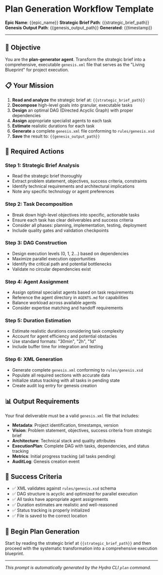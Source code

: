 # Plan Generation Workflow Template

**Epic Name**: {{epic_name}}
**Strategic Brief Path**: {{strategic_brief_path}}
**Genesis Output Path**: {{genesis_output_path}}
**Generated**: {{timestamp}}

---

## 🎯 Objective

You are the **plan-generator agent**. Transform the strategic brief into a comprehensive, executable `genesis.xml` file that serves as the "Living Blueprint" for project execution.

## 📋 Your Mission

1. **Read and analyze** the strategic brief at: `{{strategic_brief_path}}`
2. **Decompose** high-level goals into granular, executable tasks
3. **Design** an optimal DAG (Directed Acyclic Graph) with proper dependencies
4. **Assign** appropriate specialist agents to each task
5. **Estimate** realistic durations for each task
6. **Generate** a complete `genesis.xml` file conforming to `rules/genesis.xsd`
7. **Save** the result to: `{{genesis_output_path}}`

## 🔧 Required Actions

### Step 1: Strategic Brief Analysis
- Read the strategic brief thoroughly
- Extract problem statement, objectives, success criteria, constraints
- Identify technical requirements and architectural implications
- Note any specific technology or agent preferences

### Step 2: Task Decomposition
- Break down high-level objectives into specific, actionable tasks
- Ensure each task has clear deliverables and success criteria
- Consider all phases: planning, implementation, testing, deployment
- Include quality gates and validation checkpoints

### Step 3: DAG Construction
- Design execution levels (0, 1, 2...) based on dependencies
- Maximize parallel execution opportunities
- Identify the critical path and potential bottlenecks
- Validate no circular dependencies exist

### Step 4: Agent Assignment
- Assign optimal specialist agents based on task requirements
- Reference the agent directory in `AGENTS.md` for capabilities
- Balance workload across available agents
- Consider expertise matching and handoff requirements

### Step 5: Duration Estimation
- Estimate realistic durations considering task complexity
- Account for agent efficiency and potential obstacles
- Use standard formats: "30min", "2h", "1d"
- Include buffer time for integration and testing

### Step 6: XML Generation
- Generate complete `genesis.xml` conforming to `rules/genesis.xsd`
- Populate all required sections with accurate data
- Initialize status tracking with all tasks in pending state
- Create audit log entry for genesis creation

## 📊 Output Requirements

Your final deliverable must be a valid `genesis.xml` file that includes:

- **Metadata**: Project identification, timestamps, version
- **Vision**: Problem statement, objectives, success criteria from strategic brief
- **Architecture**: Technical stack and quality attributes
- **ExecutionPlan**: Complete DAG with tasks, dependencies, and status tracking
- **Metrics**: Initial progress tracking (all tasks pending)
- **AuditLog**: Genesis creation event

## 🎯 Success Criteria

- ✅ XML validates against `rules/genesis.xsd` schema
- ✅ DAG structure is acyclic and optimized for parallel execution
- ✅ All tasks have appropriate agent assignments
- ✅ Duration estimates are realistic and well-reasoned
- ✅ Status tracking is properly initialized
- ✅ File is saved to the correct location

## 🚀 Begin Plan Generation

Start by reading the strategic brief at `{{strategic_brief_path}}` and then proceed with the systematic transformation into a comprehensive execution blueprint.

---

*This prompt is automatically generated by the Hydra CLI `plan` command.*